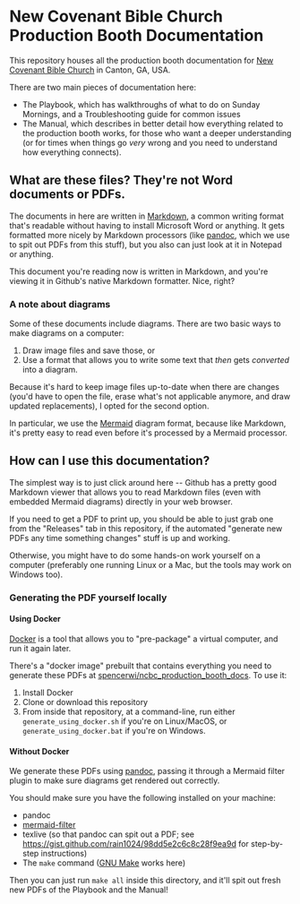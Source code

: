 # New Covenant Bible Church Production Booth Documentation

This repository houses all the production booth documentation for [New Covenant Bible Church](https://www.newcovcanton.com/) in Canton, GA, USA.

There are two main pieces of documentation here:

 * The Playbook, which has walkthroughs of what to do on Sunday Mornings, and a Troubleshooting guide for common issues
 * The Manual, which describes in better detail how everything related to the production booth works, for those who want a deeper understanding (or for times when things go _very_ wrong and you need to understand how everything connects).


## What are these files? They're not Word documents or PDFs.

The documents in here are written in [Markdown](https://www.markdownguide.org/), a common writing format that's readable without having to install Microsoft Word or anything.
It gets formatted more nicely by Markdown processors (like [pandoc](https://pandoc.org/), which we use to spit out PDFs from this stuff), but you also can just look at it in Notepad or anything.

This document you're reading now is written in Markdown, and you're viewing it in Github's native Markdown formatter. Nice, right?

### A note about diagrams

Some of these documents include diagrams. There are two basic ways to make diagrams on a computer:

 1. Draw image files and save those, or
 2. Use a format that allows you to write some text that _then_ gets _converted_ into a diagram.

Because it's hard to keep image files up-to-date when there are changes (you'd have to open the file, erase what's not applicable anymore, and draw updated replacements), I opted for the second option.

In particular, we use the [Mermaid](https://mermaid-js.github.io/mermaid/#/) diagram format, because like Markdown, it's pretty easy to read even before it's processed by a Mermaid processor.

## How can I use this documentation?

 The simplest way is to just click around here -- Github has a pretty good Markdown viewer that allows you to read Markdown files (even with embedded Mermaid diagrams) directly in your web browser.

 If you need to get a PDF to print up, you should be able to just grab one from the "Releases" tab in this repository, if the automated "generate new PDFs any time something changes" stuff
 is up and working. 

 Otherwise, you might have to do some hands-on work yourself on a computer (preferably one running Linux or a Mac, but the tools may work on Windows too).

### Generating the PDF yourself locally

#### Using Docker

[Docker](https://docker.com) is a tool that allows you to "pre-package" a virtual computer, and run it again later.

There's a "docker image" prebuilt that contains everything you need to generate these PDFs at [spencerwi/ncbc_production_booth_docs](https://hub.docker.com/repository/docker/spencerwi/ncbc_production_booth_docs). To use it:

1. Install Docker
2. Clone or download this repository
3. From inside that repository, at a command-line, run either `generate_using_docker.sh` if you're on Linux/MacOS, or `generate_using_docker.bat` if you're on Windows.

#### Without Docker

We generate these PDFs using [pandoc](https://pandoc.org), passing it through a Mermaid filter plugin to make sure diagrams get rendered out correctly. 

You should make sure you have the following installed on your machine:

* pandoc
* [mermaid-filter](https://github.com/raghur/mermaid-filter)
* texlive (so that pandoc can spit out a PDF; see https://gist.github.com/rain1024/98dd5e2c6c8c28f9ea9d for step-by-step instructions)
* The `make` command ([GNU Make](https://www.gnu.org/software/make/) works here)

Then you can just run `make all` inside this directory, and it'll spit out fresh new PDFs of the Playbook and the Manual!
